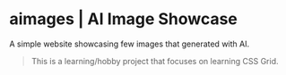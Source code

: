# aimages | AI Image Showcase

A simple website showcasing few images that generated with AI.

> This is a learning/hobby project that focuses on learning CSS Grid.
